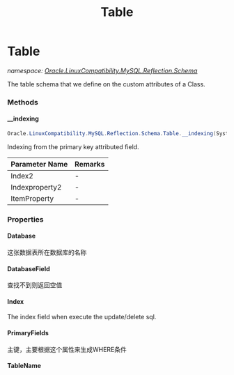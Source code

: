 ﻿---
title: Table
---

# Table
_namespace: [Oracle.LinuxCompatibility.MySQL.Reflection.Schema](N-Oracle.LinuxCompatibility.MySQL.Reflection.Schema.html)_

The table schema that we define on the custom attributes of a Class.

### Methods

#### __indexing
```csharp
Oracle.LinuxCompatibility.MySQL.Reflection.Schema.Table.__indexing(System.String,System.Reflection.PropertyInfo,System.Reflection.PropertyInfo[])
```
Indexing from the primary key attributed field.

|Parameter Name|Remarks|
|--------------|-------|
|Index2|-|
|Indexproperty2|-|
|ItemProperty|-|




### Properties

#### Database
这张数据表所在数据库的名称
#### DatabaseField
查找不到则返回空值
#### Index
The index field when execute the update/delete sql.
#### PrimaryFields
主键，主要根据这个属性来生成WHERE条件
#### TableName


